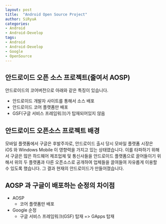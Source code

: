 ```yaml
---
layout: post
title:  "Android Open Source Project"
author: SiRyuA
categories:
- Android
- Android-Develop
tags:
- Android
- Android-Develop
- Google
- OpenSource
---
```


## 안드로이드 오픈 소스 프로젝트(줄여서 AOSP)
안드로이드의 코어버전으로 아래와 같은 특징이 있습니다.
* 안드로이드 개발자 사이트를 통해서 소스 배포
* 안드로이드 코어 플랫폼만 배포
* GSF(구글 서비스 프레임워크)가 탑재되어있지 않음


## 안드로이드 오픈소스 프로젝트 배경
모바일 플랫폼에서 구글은 후발주자로, 안드로이드 출시 당시 모바일 플랫폼 시장은 iOS 와 Windows Mobile 이 영향력을 가지고 있는 상태였습니다. 이를 타파하기 위해서 구글은 많은 하드웨어 제조업체 및 통신사들을 안드로이드 플랫폼으로 끌어들이기 위해서 위의 두 플랫폼과 다른 오픈소스로 공개하여 업체들을 끌여들여 자유롭게 이용할 수 있도록 했습니다. 그 결과 현재의 안드로이드가 만들어졌습니다.


## AOSP 과 구글이 배포하는 순정의 차이점
* AOSP
  * 코어 플랫폼만 배포
* Google 순정
  * 구글 서비스 프레임워크(GSF) 탑재 => GApps 탑재

